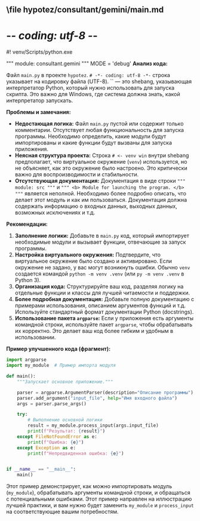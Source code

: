 ## \file hypotez/consultant/gemini/main.md
# -*- coding: utf-8 -*-
#! venv/Scripts/python.exe

""" module: consultant.gemini """
MODE = 'debug'
**Анализ кода:**

Файл `main.py` в проекте `hypotez`.  `# -*- coding: utf-8 -*-` строка указывает на кодировку файла (UTF-8).  ``  — это shebang, указывающая интерпретатор Python, который нужно использовать для запуска скрипта.  Это важно для Windows, где система должна знать, какой интерпретатор запускать.

**Проблемы и замечания:**

* **Недостающая логика:**  Файл `main.py` пустой или содержит только комментарии.  Отсутствует любая функциональность для запуска программы.  Необходимо определить, какие модули будут импортированы и какие функции будут вызваны для запуска приложения.
* **Неясная структура проекта:**  Строка `# <- venv win` внутри shebang предполагает, что виртуальное окружение (`venv`) используется, но не объясняет, как это окружение было настроено.  Это критически важно для воспроизводимости и стабильности.
* **Отсутствующая документация:**  Документация в виде строки `""" module: src """` и `""" <b> Module for launching the program. </b> """` является неполной.  Необходимо более подробно описать, что делает этот модуль и как им пользоваться.  Документация должна содержать информацию о входных данных, выходных данных, возможных исключениях и т.д.

**Рекомендации:**

1. **Заполнение логики:**  Добавьте в `main.py` код, который импортирует необходимые модули и вызывает функции, отвечающие за запуск программы.
2. **Настройка виртуального окружения:**  Подтвердите, что виртуальное окружение было создано и активировано.   Если окружение не задано, у вас могут возникнуть ошибки. Обычно `venv` создается командой `python -m venv .venv` (или `py -m venv .venv` в Python 3).
3. **Организация кода:** Структурируйте ваш код, разделяя логику на отдельные функции и классы для лучшей читаемости и поддержки.
4. **Более подробная документация:** Добавьте полную документацию с примерами использования, описанием аргументов функций и т.д. Используйте стандартный формат документации Python (docstrings).
5. **Использование пакета `argparse`:**  Если у приложения есть аргументы командной строки, используйте пакет `argparse`, чтобы обрабатывать их корректно.  Это делает ваш код более гибким и удобным в использовании.

**Пример улучшенного кода (фрагмент):**

```python
import argparse
import my_module  # Пример импорта модуля

def main():
    """Запускает основное приложение."""

    parser = argparse.ArgumentParser(description="Описание программы")
    parser.add_argument("input_file", help="Имя входного файла")
    args = parser.parse_args()

    try:
        # Выполнение основной логики
        result = my_module.process_input(args.input_file)
        print(f"Результат: {result}")
    except FileNotFoundError as e:
        print(f"Ошибка: {e}")
    except Exception as e:
        print(f"Непредвиденная ошибка: {e}")


if __name__ == "__main__":
    main()
```

Этот пример демонстрирует, как можно импортировать модуль (`my_module`), обрабатывать аргументы командной строки, и обращаться с потенциальными ошибками.  Этот пример направлен на иллюстрацию лучшей практики,  и вам нужно будет заменить `my_module` и `process_input` на соответствующие вашим потребностям.
